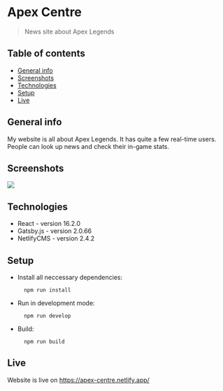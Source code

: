 
# Apex Centre
> News site about Apex Legends

## Table of contents
* [General info](#general-info)
* [Screenshots](#screenshots)
* [Technologies](#technologies)
* [Setup](#setup)
* [Live](#live)

## General info
My website is all about Apex Legends. It has quite a few real-time users. People can look up news and check their in-game stats.

## Screenshots
<img src="https://i.imgur.com/ncQlLII.jpg"/>

## Technologies
* React - version 16.2.0
* Gatsby.js - version 2.0.66
* NetlifyCMS - version 2.4.2

## Setup

* Install all neccessary dependencies:<br/>

        npm run install

* Run in development mode:<br/>

		npm run develop

* Build:<br/>
	

	    npm run build

## Live
Website is live on https://apex-centre.netlify.app/
